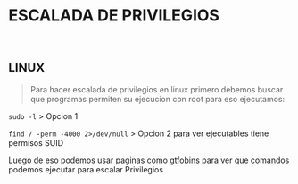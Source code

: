 # ESCALADA DE PRIVILEGIOS

<br>

## LINUX

> Para hacer escalada de privilegios en linux primero debemos buscar que programas permiten su ejecucion con root para eso ejecutamos:

```sudo -l``` > Opcion 1

```find / -perm -4000 2>/dev/null``` > Opcion 2 para ver ejecutables tiene permisos SUID

Luego de eso podemos usar paginas como [gtfobins](https://gtfobins.github.io/) para ver que comandos podemos ejecutar para escalar Privilegios
